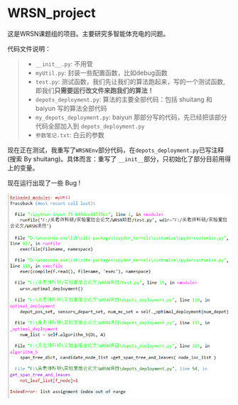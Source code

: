 # WRSN_project
这是WRSN课题组的项目。主要研究多智能体充电的问题。

代码文件说明：

>- `__init__.py`: 不用管
>- `myUtil.py`: 封装一些配置函数，比如debug函数
>- `test.py`: 测试函数，我们先让我们的算法跑起来，写的一个测试函数, 即我们**只需要运行改文件来跑我们的算法！**
>- `depots_deployment.py`: 算法的主要全部代码：包括 shuitang 和 baiyun 写的算法全部代码
>- `my_depots_deployment.py`: baiyun 那部分写的代码，先已经把该部分代码全部加入到 `depots_deployment.py`
>- `参数笔记.txt`: 白云的参数

现在正在测试，我重写了`WRSNEnv`部分代码，在`depots_deployment.py`已写注释(搜索 By shuitang)。具体而言：重写了 `__init__`部分，只初始化了部分目前用得上的变量。



现在运行出现了一些 Bug !

![image-20200411102426667](image/image-20200411102426667.png)